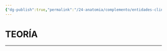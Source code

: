 ```yaml
---
{"dg-publish":true,"permalink":"/24-anatomia/complemento/entidades-clinicas/patologias-psiquiatricas/apofenia/","tags":["Anatomía","Teoría","Complemento"]}
---
```


# TEORÍA
---

